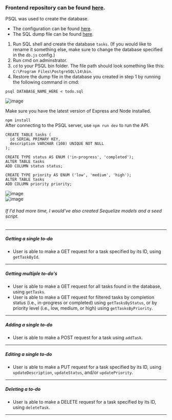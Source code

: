 ### Frontend repository can be found [here](https://github.com/lucylee-412/todo-app-react).

PSQL was used to create the database.
- The configuration can be found [here](db.js).  
- The SQL dump file can be found [here](todo.sql).
1) Run SQL shell and create the database `tasks`. (If you would like to rename it something else, make sure to change the database specified in the `db.js` config.)
2) Run cmd on adminstrator.
3) `cd` to your PSQL bin folder. The file path should look something like this: `C:\Program Files\PostgreSQL\14\bin`.
4) Restore the dump file in the database you created in step 1 by running the following command in cmd:
```
psql DATABASE_NAME_HERE < todo.sql
```
![image](https://user-images.githubusercontent.com/5422566/219656582-c6a9cf2f-55e8-486f-a50b-1caa47deda1c.png)

Make sure you have the latest version of Express and Node installed.  

`npm install`  
After connecting to the PSQL server, use `npm run dev` to run the API.

```
CREATE TABLE tasks (
  id SERIAL PRIMARY KEY,
  description VARCHAR (100) UNIQUE NOT NULL
);

CREATE TYPE status AS ENUM ('in-progress', 'completed');
ALTER TABLE tasks
ADD COLUMN status status;

CREATE TYPE priority AS ENUM ('low', 'medium', 'high');
ALTER TABLE tasks
ADD COLUMN priority priority;

```

![image](https://user-images.githubusercontent.com/5422566/219547125-d22af965-43d0-43ca-b10d-9d4165d62973.png)  
![image](https://user-images.githubusercontent.com/5422566/219547162-46493ffc-b0b4-49c3-aae8-015cd576722f.png)

###### If I'd had more time, I would've also created Sequelize models and a seed script.

_________________________________________________________________________________________

##### Getting a single to-do
- User is able to make a GET request for a task specified by its ID, using `getTaskById`.

_________________________________________________________________________________________

##### Getting multiple to-do's
- User is able to make a GET request for all tasks found in the database, using `getTasks`.
- User is able to make a GET request for filtered tasks by completion status (i.e., in-progress or completed) using `getTasksByStatus`, or by priority level (i.e., low, medium, or high) using `getTasksByPriority`.

_________________________________________________________________________________________

##### Adding a single to-do
- User is able to make a POST request for a task using `addTask`.

_________________________________________________________________________________________

##### Editing a single to-do
- User is able to make a PUT request for a task specified by its ID, using `updateDescription`, `updateStatus`, and/or `updatePriority`.

_________________________________________________________________________________________

##### Deleting a to-do
- User is able to make a DELETE request for a task specified by its ID, using `deleteTask`.

_________________________________________________________________________________________
